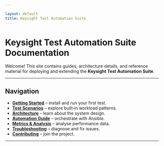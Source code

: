 ```yaml
---

layout: default
title: Keysight Test Automation Suite
---
```


# Keysight Test Automation Suite Documentation

Welcome! This site contains guides, architecture details, and reference material for deploying and extending the **Keysight Test Automation Suite**.

---

## Navigation

* **[Getting Started](getting-started.html)** – install and run your first test.
* **[Test Scenarios](test-scenarios.html)** – explore built‑in workload patterns.
* **[Architecture](architecture.html)** – learn about the system design.
* **[Automation Guide](automation-guide.html)** – orchestrate with Ansible.
* **[Metrics & Analysis](metrics-analysis.html)** – analyse performance data.
* **[Troubleshooting](troubleshooting.html)** – diagnose and fix issues.
* **[Contributing](contributing.html)** – join the project.

---
